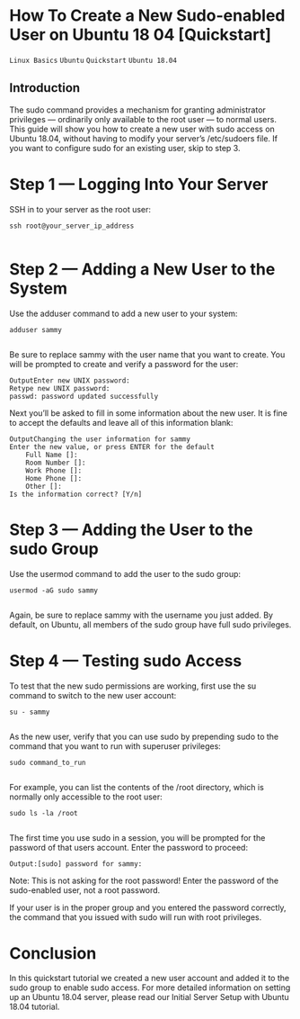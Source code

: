 # How To Create a New Sudo-enabled User on Ubuntu 18 04 [Quickstart]

```Linux Basics``` ```Ubuntu``` ```Quickstart``` ```Ubuntu 18.04```

## Introduction


The sudo command provides a mechanism for granting administrator privileges — ordinarily only available to the root user — to normal users. This guide will show you how to create a new user with sudo access on Ubuntu 18.04, without having to modify your server’s /etc/sudoers file. If you want to configure sudo for an existing user, skip to step 3.


# Step 1 — Logging Into Your Server


SSH in to your server as the root user:


```
ssh root@your_server_ip_address


```


# Step 2 — Adding a New User to the System


Use the adduser command to add a new user to your system:


```
adduser sammy


```


Be sure to replace sammy with the user name that you want to create. You will be prompted to create and verify a password for the user:


```
OutputEnter new UNIX password:
Retype new UNIX password:
passwd: password updated successfully

```


Next you’ll be asked to fill in some information about the new user. It is fine to accept the defaults and leave all of this information blank:


```
OutputChanging the user information for sammy
Enter the new value, or press ENTER for the default
    Full Name []:
    Room Number []:
    Work Phone []:
    Home Phone []:
    Other []:
Is the information correct? [Y/n]

```


# Step 3 — Adding the User to the sudo Group


Use the usermod command to add the user to the sudo group:


```
usermod -aG sudo sammy


```


Again, be sure to replace sammy with the username you just added. By default, on Ubuntu, all members of the sudo group have full sudo privileges.


# Step 4 — Testing sudo Access


To test that the new sudo permissions are working, first use the su command to switch to the new user account:


```
su - sammy


```


As the new user, verify that you can use sudo by prepending sudo to the command that you want to run with superuser privileges:


```
sudo command_to_run


```


For example, you can list the contents of the /root directory, which is normally only accessible to the root user:


```
sudo ls -la /root


```


The first time you use sudo in a session, you will be prompted for the password of that users account. Enter the password to proceed:


```
Output:[sudo] password for sammy:

```



Note: This is not asking for the root password! Enter the password of the sudo-enabled user, not a root password.

If your user is in the proper group and you entered the password correctly, the command that you issued with sudo will run with root privileges.


# Conclusion


In this quickstart tutorial we created a new user account and added it to the sudo group to enable sudo access. For more detailed information on setting up an Ubuntu 18.04 server, please read our Initial Server Setup with Ubuntu 18.04 tutorial.



